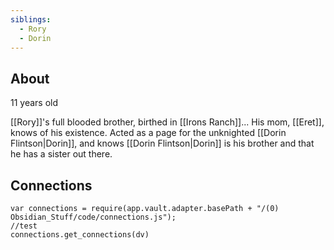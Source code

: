 ```yaml
---
siblings:
  - Rory
  - Dorin
---
```

## About

11 years old

[[Rory]]'s full blooded brother, birthed in [[Irons Ranch]]... His mom, [[Eret]], knows of his existence. Acted as a page for the unknighted [[Dorin Flintson|Dorin]], and knows [[Dorin Flintson|Dorin]] is his brother and that he has a sister out there.

## Connections

```dataviewjs
var connections = require(app.vault.adapter.basePath + "/(0) Obsidian_Stuff/code/connections.js");
//test
connections.get_connections(dv)
```
